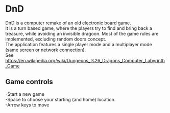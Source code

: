 # DnD
DnD is a computer remake of an old electronic board game.  
It is a turn based game, where the players try to find and bring back a treasure, while avoiding an invisible dragoon. Most of the game rules are implemented, excluding random doors concept.  
The application features a single player mode and a multiplayer mode (same screen or network connection).  
See https://en.wikipedia.org/wiki/Dungeons_%26_Dragons_Computer_Labyrinth_Game  

## Game controls
-Start a new game  
-Space to choose your starting (and home) location.  
-Arrow keys to move  


